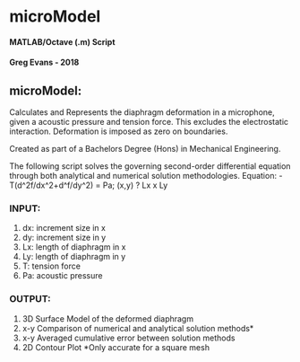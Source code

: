 # microModel
#### MATLAB/Octave (.m) Script
#### Greg Evans - 2018

## microModel:
Calculates and Represents the diaphragm deformation in a microphone, given a acoustic pressure and tension force. This excludes the electrostatic interaction. Deformation is imposed as zero on boundaries.

Created as part of a Bachelors Degree (Hons) in Mechanical Engineering.

The following script solves the governing second-order differential equation through both analytical and numerical solution methodologies.
Equation: -T(d^2f/dx^2+d^f/dy^2) = Pa; (x,y) ? Lx x Ly

### INPUT:
1. dx: increment size in x
2. dy: increment size in y
3. Lx: length of diaphragm in x
4. Ly: length of diaphragm in y
5. T: tension force
6. Pa: acoustic pressure

### OUTPUT:
1. 3D Surface Model of the deformed diaphragm
2. x-y Comparison of numerical and analytical solution methods*
3. x-y Averaged cumulative error between solution methods
4. 2D Contour Plot
    *Only accurate for a square mesh
